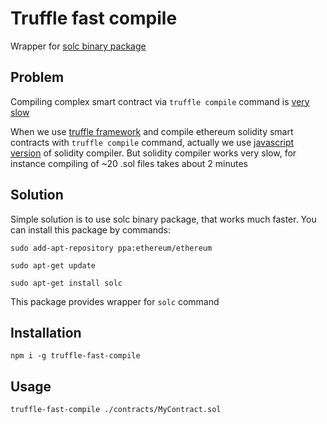 # Truffle fast compile

Wrapper for [solc binary package](http://solidity.readthedocs.io/en/develop/installing-solidity.html#binary-packages)

## Problem

Compiling complex smart contract via `truffle compile` command is [very slow](ttps://medium.com/@viktornosov/truffle-compile-so-slow-solc-is-much-faster-2acfb7004bbe)

When we use [truffle framework](http://truffleframework.com/) and compile ethereum solidity 
smart contracts with `truffle compile` command, 
actually we use [javascript version](https://github.com/ethereum/solc-js) 
of solidity compiler.
But solidity compiler works very slow, for instance compiling of ~20 .sol files 
takes about 2 minutes


## Solution 

Simple solution is to use solc binary package, that works much faster. You can install this package by commands:

`sudo add-apt-repository ppa:ethereum/ethereum`

`sudo apt-get update`

`sudo apt-get install solc`



This package provides wrapper for `solc` command

## Installation

`npm i -g truffle-fast-compile`

## Usage 

`truffle-fast-compile ./contracts/MyContract.sol`

